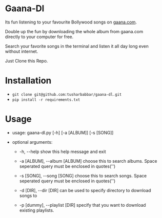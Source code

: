 Gaana-Dl
========
Its fun listening to your favourite Bollywood songs on <a href='http://gaana.com'>gaana.com</a>.

Double up the fun by downloading the whole album from gaana.com directly to your computer for free.

Search your favorite songs in the terminal and listen it all day long even without internet.

Just Clone this Repo.

Installation
============
* `git clone git@github.com:tusharbabbar/gaana-dl.git`
* `pip install -r requirements.txt`

Usage
=====
* usage: gaana-dl.py&nbsp;[-h] [-a [ALBUM]] [-s [SONG]]
* optional arguments:

  + -h, --help            show this help message and exit


  + -a [ALBUM], --album [ALBUM]
                        choose this to search albums. Space seperated query
                        must be enclosed in quotes('')


  + -s [SONG], --song [SONG]
                        choose this to search songs. Space seperated query
                        must be enclosed in quotes('')

  + -d [DIR], --dir [DIR]
                        can be used to specify directory to download songs to
  
  + -p [dummy], --playlist [DIR]
                        specify that you want to download existing playlists.
